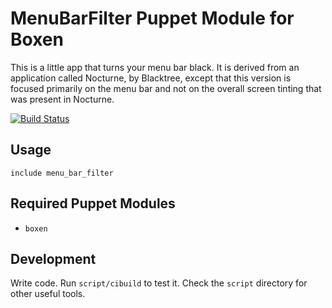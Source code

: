 # MenuBarFilter Puppet Module for Boxen

This is a little app that turns your menu bar black. It is derived from an application called Nocturne, by Blacktree, except that this version is focused primarily on the menu bar and not on the overall screen tinting that was present in Nocturne.

[![Build Status](https://travis-ci.org/singuerinc/puppet-menu_bar_filter.svg?branch=master)](https://travis-ci.org/singuerinc/puppet-menu_bar_filter)

## Usage

```puppet
include menu_bar_filter
```

## Required Puppet Modules

* `boxen`

## Development

Write code. Run `script/cibuild` to test it. Check the `script`
directory for other useful tools.

